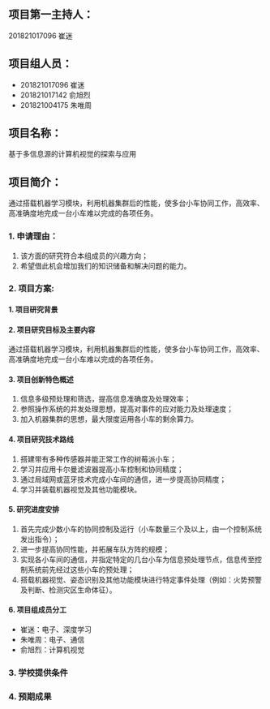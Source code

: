 ## 项目第一主持人：
201821017096 崔迷
## 项目组人员：
* 201821017096 崔迷
* 201821017142 俞旭烈
* 201821004175 朱唯周
## 项目名称：
基于多信息源的计算机视觉的探索与应用
## 项目简介：
通过搭载机器学习模块，利用机器集群后的性能，使多台小车协同工作，高效率、高准确度地完成一台小车难以完成的各项任务。
### 1. 申请理由：
1. 该方面的研究符合本组成员的兴趣方向；
2. 希望借此机会增加我们的知识储备和解决问题的能力。
### 2. 项目方案:
#### 1. 项目研究背景
#### 2. 项目研究目标及主要内容 
通过搭载机器学习模块，利用机器集群后的性能，使多台小车协同工作，高效率、高准确度地完成一台小车难以完成的各项任务。
#### 3. 项目创新特色概述 
1. 信息多级预处理和筛选，提高信息准确度及处理效率；
2. 参照操作系统的并发处理思想，提高对事件的应对能力及处理速度；
3. 加入机器集群的思想，最大限度运用各小车的剩余算力。
#### 4. 项目研究技术路线
1. 搭建带有多种传感器并能正常工作的树莓派小车；
2. 学习并应用卡尔曼滤波器提高小车控制和协同精度；
3. 通过局域网或蓝牙技术完成小车间的通信，进一步提高协同精度；
4. 学习并装载机器视觉及其他功能模块。
#### 5. 研究进度安排
1. 首先完成少数小车的协同控制及运行（小车数量三个及以上，由一个控制系统发出指令）；
2. 进一步提高协同性能，并拓展车队方阵的规模；
3. 实现各小车间的通信，并指定特定的几台小车为信息预处理节点，信息传至控制系统前先经过这些小车的预处理；
4. 搭载机器视觉、姿态识别及其他功能模块进行特定事件处理（例如：火势预警及判断、检测灾区生命体征）。
#### 6. 项目组成员分工
* 崔迷：电子、深度学习
* 朱唯周：电子、通信
* 俞旭烈：计算机视觉
### 3. 学校提供条件
### 4. 预期成果